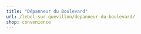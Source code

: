 ```yaml
---
title: "Dépanneur du Boulevard"
url: /lebel-sur-quevillon/depanneur-du-boulevard/
shop: convenience
---
```

